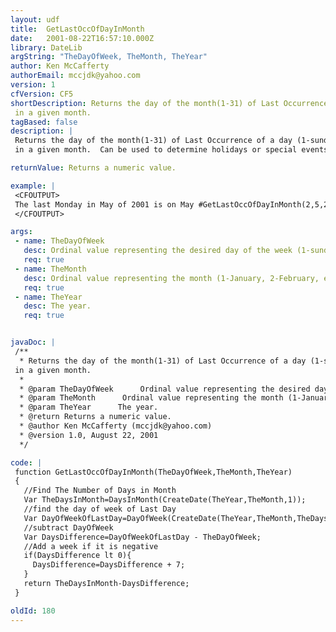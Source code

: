 ```yaml
---
layout: udf
title:  GetLastOccOfDayInMonth
date:   2001-08-22T16:57:10.000Z
library: DateLib
argString: "TheDayOfWeek, TheMonth, TheYear"
author: Ken McCafferty
authorEmail: mccjdk@yahoo.com
version: 1
cfVersion: CF5
shortDescription: Returns the day of the month(1-31) of Last Occurrence of a day (1-sunday,2-monday etc.) in a given month.
tagBased: false
description: |
 Returns the day of the month(1-31) of Last Occurrence of a day (1-sunday,2-monday etc.)
 in a given month.  Can be used to determine holidays or special events that occur on the last occurrence of a day in a month.

returnValue: Returns a numeric value.

example: |
 <CFOUTPUT>
 The last Monday in May of 2001 is on May #GetLastOccOfDayInMonth(2,5,2001)#.
 </CFOUTPUT>

args:
 - name: TheDayOfWeek
   desc: Ordinal value representing the desired day of the week (1-sunday,2-monday etc.)
   req: true
 - name: TheMonth
   desc: Ordinal value representing the month (1-January, 2-February, etc.)
   req: true
 - name: TheYear
   desc: The year.
   req: true


javaDoc: |
 /**
  * Returns the day of the month(1-31) of Last Occurrence of a day (1-sunday,2-monday etc.)
 in a given month.
  * 
  * @param TheDayOfWeek      Ordinal value representing the desired day of the week (1-sunday,2-monday etc.) 
  * @param TheMonth      Ordinal value representing the month (1-January, 2-February, etc.) 
  * @param TheYear      The year. 
  * @return Returns a numeric value. 
  * @author Ken McCafferty (mccjdk@yahoo.com) 
  * @version 1.0, August 22, 2001 
  */

code: |
 function GetLastOccOfDayInMonth(TheDayOfWeek,TheMonth,TheYear) 
 {
   //Find The Number of Days in Month
   Var TheDaysInMonth=DaysInMonth(CreateDate(TheYear,TheMonth,1));
   //find the day of week of Last Day
   Var DayOfWeekOfLastDay=DayOfWeek(CreateDate(TheYear,TheMonth,TheDaysInMonth));
   //subtract DayOfWeek
   Var DaysDifference=DayOfWeekOfLastDay - TheDayOfWeek;
   //Add a week if it is negative
   if(DaysDifference lt 0){
     DaysDifference=DaysDifference + 7;
   }
   return TheDaysInMonth-DaysDifference;
 }

oldId: 180
---
```


